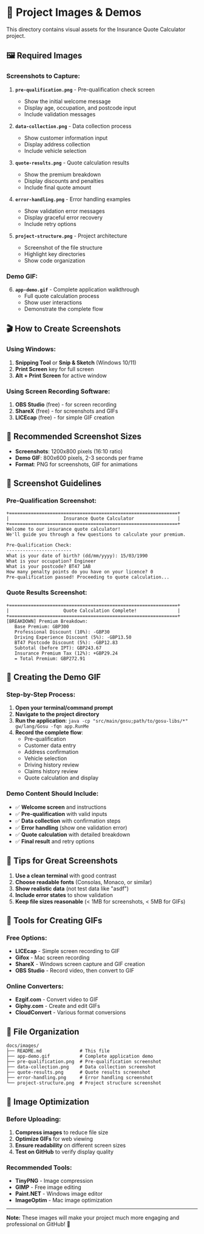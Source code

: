 # 📸 Project Images & Demos

This directory contains visual assets for the Insurance Quote Calculator project.

## 🖼️ Required Images

### **Screenshots to Capture:**

1. **`pre-qualification.png`** - Pre-qualification check screen
   - Show the initial welcome message
   - Display age, occupation, and postcode input
   - Include validation messages

2. **`data-collection.png`** - Data collection process
   - Show customer information input
   - Display address collection
   - Include vehicle selection

3. **`quote-results.png`** - Quote calculation results
   - Show the premium breakdown
   - Display discounts and penalties
   - Include final quote amount

4. **`error-handling.png`** - Error handling examples
   - Show validation error messages
   - Display graceful error recovery
   - Include retry options

5. **`project-structure.png`** - Project architecture
   - Screenshot of the file structure
   - Highlight key directories
   - Show code organization

### **Demo GIF:**

6. **`app-demo.gif`** - Complete application walkthrough
   - Full quote calculation process
   - Show user interactions
   - Demonstrate the complete flow

## 🎬 How to Create Screenshots

### **Using Windows:**
1. **Snipping Tool** or **Snip & Sketch** (Windows 10/11)
2. **Print Screen** key for full screen
3. **Alt + Print Screen** for active window

### **Using Screen Recording Software:**
1. **OBS Studio** (free) - for screen recording
2. **ShareX** (free) - for screenshots and GIFs
3. **LICEcap** (free) - for simple GIF creation

## 📱 Recommended Screenshot Sizes

- **Screenshots**: 1200x800 pixels (16:10 ratio)
- **Demo GIF**: 800x600 pixels, 2-3 seconds per frame
- **Format**: PNG for screenshots, GIF for animations

## 🎯 Screenshot Guidelines

### **Pre-Qualification Screenshot:**
```
+==============================================================+
|                    Insurance Quote Calculator                |
+==============================================================+
Welcome to our insurance quote calculator!
We'll guide you through a few questions to calculate your premium.

Pre-Qualification Check:
------------------------
What is your date of birth? (dd/mm/yyyy): 15/03/1990
What is your occupation? Engineer
What is your postcode? BT47 1AB
How many penalty points do you have on your licence? 0
Pre-qualification passed! Proceeding to quote calculation...
```

### **Quote Results Screenshot:**
```
+==============================================================+
|                    Quote Calculation Complete!               |
+==============================================================+
[BREAKDOWN] Premium Breakdown:
   Base Premium: GBP300
   Professional Discount (10%): -GBP30
   Driving Experience Discount (5%): -GBP13.50
   BT47 Postcode Discount (5%): -GBP12.83
   Subtotal (before IPT): GBP243.67
   Insurance Premium Tax (12%): +GBP29.24
   = Total Premium: GBP272.91
```

## 🚀 Creating the Demo GIF

### **Step-by-Step Process:**
1. **Open your terminal/command prompt**
2. **Navigate to the project directory**
3. **Run the application**: `java -cp "src/main/gosu;path/to/gosu-libs/*" gw/lang/Gosu -fqn app.RunMe`
4. **Record the complete flow**:
   - Pre-qualification
   - Customer data entry
   - Address confirmation
   - Vehicle selection
   - Driving history review
   - Claims history review
   - Quote calculation and display

### **Demo Content Should Include:**
- ✅ **Welcome screen** and instructions
- ✅ **Pre-qualification** with valid inputs
- ✅ **Data collection** with confirmation steps
- ✅ **Error handling** (show one validation error)
- ✅ **Quote calculation** with detailed breakdown
- ✅ **Final result** and retry options

## 📝 Tips for Great Screenshots

1. **Use a clean terminal** with good contrast
2. **Choose readable fonts** (Consolas, Monaco, or similar)
3. **Show realistic data** (not test data like "asdf")
4. **Include error states** to show validation
5. **Keep file sizes reasonable** (< 1MB for screenshots, < 5MB for GIFs)

## 🔧 Tools for Creating GIFs

### **Free Options:**
- **LICEcap** - Simple screen recording to GIF
- **Gifox** - Mac screen recording
- **ShareX** - Windows screen capture and GIF creation
- **OBS Studio** - Record video, then convert to GIF

### **Online Converters:**
- **Ezgif.com** - Convert video to GIF
- **Giphy.com** - Create and edit GIFs
- **CloudConvert** - Various format conversions

## 📁 File Organization

```
docs/images/
├── README.md              # This file
├── app-demo.gif           # Complete application demo
├── pre-qualification.png  # Pre-qualification screenshot
├── data-collection.png    # Data collection screenshot
├── quote-results.png      # Quote results screenshot
├── error-handling.png     # Error handling screenshot
└── project-structure.png  # Project structure screenshot
```

## 🎨 Image Optimization

### **Before Uploading:**
1. **Compress images** to reduce file size
2. **Optimize GIFs** for web viewing
3. **Ensure readability** on different screen sizes
4. **Test on GitHub** to verify display quality

### **Recommended Tools:**
- **TinyPNG** - Image compression
- **GIMP** - Free image editing
- **Paint.NET** - Windows image editor
- **ImageOptim** - Mac image optimization

---

**Note:** These images will make your project much more engaging and professional on GitHub! 🚀 